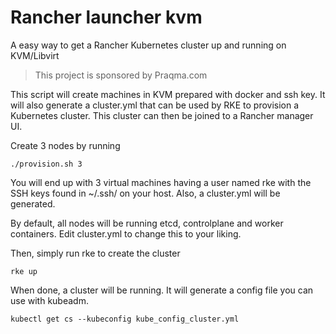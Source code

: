 # Rancher launcher kvm
A easy way to get a Rancher Kubernetes cluster up and running on KVM/Libvirt

> This project is sponsored by Praqma.com

This script will create machines in KVM prepared with docker and ssh key. It will also generate a cluster.yml that can be used by RKE to provision a Kubernetes cluster. This cluster can then be joined to a Rancher manager UI.

Create 3 nodes by running 
```
./provision.sh 3
```

You will end up with 3 virtual machines having a user named rke with the SSH keys found in ~/.ssh/ on your host. Also, a cluster.yml will be generated.

By default, all nodes will be running etcd, controlplane and worker containers. Edit cluster.yml to change this to your liking. 

Then, simply run rke to create the cluster

```
rke up
```

When done, a cluster will be running. It will generate a config file you can use with kubeadm.

```
kubectl get cs --kubeconfig kube_config_cluster.yml
```
